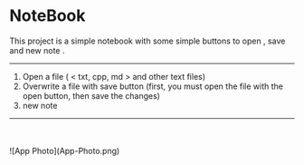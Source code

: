 # NoteBook

This project is a simple notebook with some simple buttons to open , save and new note .

---

1. Open a file ( < txt, cpp, md > and other text files)
2. Overwrite a file with save button (first, you must open the file with the open button, then save the changes)
3. new note

---
<br>
<br>
![App Photo](App-Photo.png)